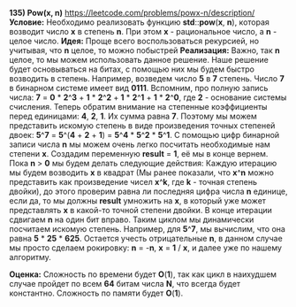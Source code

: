 **135) Pow(x, n)**
https://leetcode.com/problems/powx-n/description/
**Условие:**
Необходимо реализовать функцию **std**::**pow**(**x**, **n**), которая возводит число **x** в степень **n**. При этом **x** - рациональное число, а **n** - целое число.
**Идея:**
Проще всего воспользоваться рекурсией, но учитывая, что **n** целое, то можно побыстрей
**Реализация:**
    Важно, так **n** целое, то мы можем использовать данное решение.
    Наше решение будет основываться на битах, с помощью них мы будем быстро возводить в степень. Например, возведем число **5** в **7** степень. Число **7** в бинарном системе имеет вид **0111**. Вспомним, про полную запись числа: **7** = **0** * **2**^**3** + **1** * **2**^**2** + **1** * **2**^**1** + **1** * **2**^**0**, где **2** - основание системы счисления. Теперь обратим внимание на степенные коэффициенты перед единицами: **4**, **2**, **1**. Их сумма равна **7**. Поэтому мы можем представить искомую степень в виде произведения точных степеней двоек: **5**^**7** = **5**^(**4** + **2** + **1**) = **5**^**4** * **5**^**2** * **5**^**1**.
    С помощью цифр бинарной записи числа **n** мы можем очень легко посчитать необходимые нам степени **x**.
    Создадим переменную **result** = **1**, её мы в конце вернем. Пока **n** > **0** мы будем делать следующие действия: Каждую итерацию мы будем возводить **x** в квадрат (Мы ранее показали, что **x**^**n** можно представить как произведение чисел **x**^**k**, где **k** - точная степень двойки), до этого проверим равна ли последняя цифра числа **n** единице, если да, то мы должны **result** умножить на **x**, в который уже может представлять **x** в какой-то точной степени двойки. В конце итерации сдвигаем **n** на один бит вправо.
    Таким циклом мы динамически посчитаем искомую степень. Например, для **5**^**7**, мы вычислим, что она равна **5** * **25** * **625**.
    Остается учесть отрицательные **n**, в данном случае мы просто сделаем рокировку: **n** = -**n**, **x** = **1** / **x**, и далее уже по нашему алгоритму.

**Оценка:**
    Сложность по времени будет **O**(**1**), так как цикл в наихудшем случае пройдет по всем **64** битам числа **N**, что всегда будет константно.
    Сложность по памяти будет **O**(**1**).
